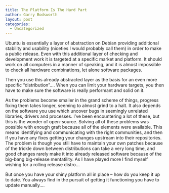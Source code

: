 ```yaml
---
title: The Platform Is The Hard Part
author: Garry Bodsworth
layout: post
categories:
  - Uncategorized
---
```

Ubuntu is essentially a layer of abstraction on Debian providing additional stability and usability (niceties I would probably call them) in order to make a public release. Even with this additional layer of checking and development work it is targeted at a specific market and platform. It should work on all computers in a manner of speaking, and it is almost impossible to check all hardware combinations, let alone software packages.

Then you use this already abstracted layer as the basis for an even more specific &#8220;distribution&#8221;&#8230;. When you can limit your hardware targets, you then have to make sure the software is really performant and solid on it.

As the problems become smaller in the grand scheme of things, progress fixing them takes longer, seeming to almost grind to a halt. It also depends on the software you use which uncover bugs in seemingly unrelated libraries, drivers and processes. I&#8217;ve been encountering a lot of these, but this is the wonder of open-source. Solving all of these problems was possible with enough graft because all of the elements were available. This means identifying and communicating with the right communities, and then if you have any fixes getting your changes upstream into their repositories. The problem is though you still have to maintain your own patches because of the trickle down between distributions can take a very long time, and good changes rarely make it into already released software because of the big-bang big-release mentatility. As I have played more I find myself wishing for a rolling release distro&#8230;

But once you have your shiny platform all in place &#8211; how do you keep it up to date. You always find in the pursuit of getting it functioning you have to update manually&#8230;.